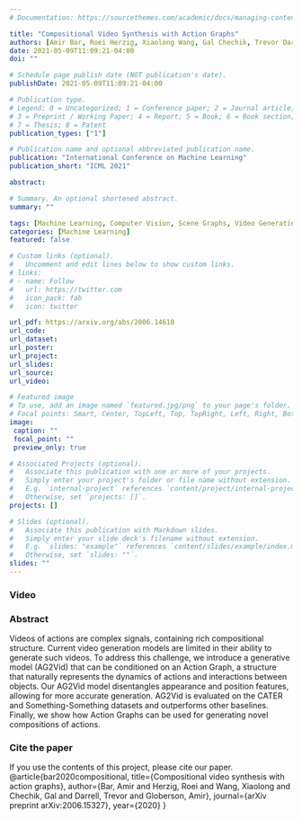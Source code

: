 ```yaml
---
# Documentation: https://sourcethemes.com/academic/docs/managing-content/

title: "Compositional Video Synthesis with Action Graphs"
authors: [Amir Bar, Roei Herzig, Xiaolong Wang, Gal Chechik, Trevor Darrell, Amir Globerson]
date: 2021-05-09T11:09:21-04:00
doi: ""

# Schedule page publish date (NOT publication's date).
publishDate: 2021-05-09T11:09:21-04:00

# Publication type.
# Legend: 0 = Uncategorized; 1 = Conference paper; 2 = Journal article;
# 3 = Preprint / Working Paper; 4 = Report; 5 = Book; 6 = Book section;
# 7 = Thesis; 8 = Patent
publication_types: ["1"]

# Publication name and optional abbreviated publication name.
publication: "International Conference on Machine Learning"
publication_short: "ICML 2021"

abstract: 

# Summary. An optional shortened abstract.
summary: ""

tags: [Machine Learning, Computer Vision, Scene Graphs, Video Generation]
categories: [Machine Learning]
featured: false

# Custom links (optional).
#   Uncomment and edit lines below to show custom links.
# links:
# - name: Follow
#   url: https://twitter.com
#   icon_pack: fab
#   icon: twitter

url_pdf: https://arxiv.org/abs/2006.14610
url_code: 
url_dataset: 
url_poster:
url_project:
url_slides:
url_source:
url_video: 

# Featured image
# To use, add an image named `featured.jpg/png` to your page's folder.
# Focal points: Smart, Center, TopLeft, Top, TopRight, Left, Right, BottomLeft, Bottom, BottomRight.
image:
 caption: ""
 focal_point: ""
 preview_only: true

# Associated Projects (optional).
#   Associate this publication with one or more of your projects.
#   Simply enter your project's folder or file name without extension.
#   E.g. `internal-project` references `content/project/internal-project/index.md`.
#   Otherwise, set `projects: []`.
projects: []

# Slides (optional).
#   Associate this publication with Markdown slides.
#   Simply enter your slide deck's filename without extension.
#   E.g. `slides: "example"` references `content/slides/example/index.md`.
#   Otherwise, set `slides: ""`.
slides: ""
---
```


### Video

### Abstract
Videos of actions are complex signals, containing rich compositional structure. Current video generation models are limited in their ability to generate such videos. To address this challenge, we introduce a generative model (AG2Vid) that can be conditioned on an Action Graph, a structure that naturally represents the dynamics of actions and interactions between objects. Our AG2Vid model disentangles appearance and position features, allowing for more accurate generation. AG2Vid is evaluated on the CATER and Something-Something datasets and outperforms other baselines. Finally, we show how Action Graphs can be used for generating novel compositions of actions.


### Cite the paper
If you use the contents of this project, please cite our paper.
@article{bar2020compositional,
  title={Compositional video synthesis with action graphs},
  author={Bar, Amir and Herzig, Roei and Wang, Xiaolong and Chechik, Gal and Darrell, Trevor and Globerson, Amir},
  journal={arXiv preprint arXiv:2006.15327},
  year={2020}
}
